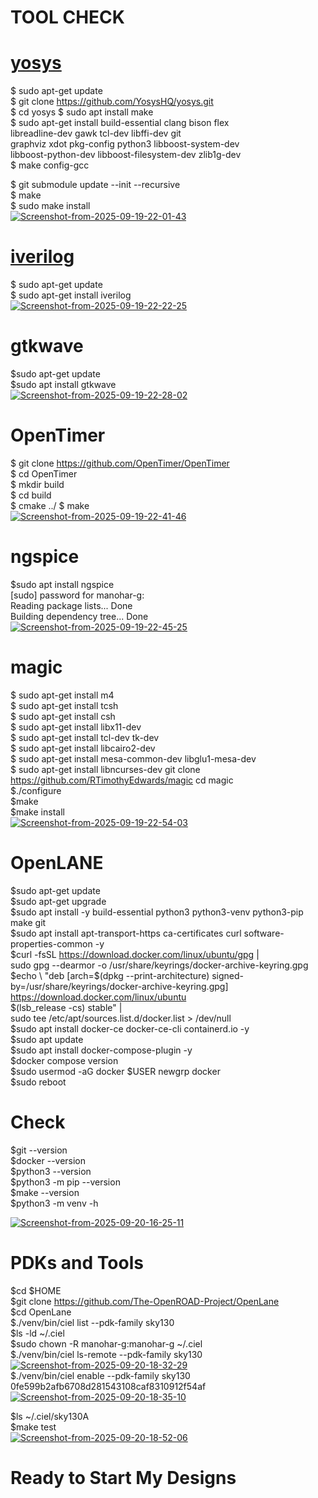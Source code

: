 # TOOL CHECK
# <u>yosys</u>
$ sudo apt-get update<br>
$ git clone https://github.com/YosysHQ/yosys.git<br>
$ cd yosys
$ sudo apt install make              <br>
$ sudo apt-get install build-essential clang bison flex \
    libreadline-dev gawk tcl-dev libffi-dev git \
    graphviz xdot pkg-config python3 libboost-system-dev \
    libboost-python-dev libboost-filesystem-dev zlib1g-dev<br>
$ make config-gcc<br>

$ git submodule update --init --recursive <br>
$ make <br>
$ sudo make install<br>
<a href="https://ibb.co/8ndMQqSG"><img src="https://i.ibb.co/BHrLYbSv/Screenshot-from-2025-09-19-22-01-43.png" alt="Screenshot-from-2025-09-19-22-01-43" border="0"></a><br />
# <u>iverilog</u>
$ sudo apt-get update<br>
$ sudo apt-get install iverilog<br>
<a href="https://ibb.co/h1nhWF1c"><img src="https://i.ibb.co/YTKYkBTX/Screenshot-from-2025-09-19-22-22-25.png" alt="Screenshot-from-2025-09-19-22-22-25" border="0"></a><br>
# gtkwave 

$sudo apt-get update<br>
$sudo apt install gtkwave <br>
<a href="https://imgbb.com/"><img src="https://i.ibb.co/Xx35s7Sv/Screenshot-from-2025-09-19-22-28-02.png" alt="Screenshot-from-2025-09-19-22-28-02" border="0"></a><br>
# OpenTimer
$ git clone https://github.com/OpenTimer/OpenTimer<br>
$ cd OpenTimer<br>
$ mkdir build<br>
$ cd build<br>
$ cmake ../
$ make <br>
<a href="https://ibb.co/Hf6RkHsv"><img src="https://i.ibb.co/21xRfkQ2/Screenshot-from-2025-09-19-22-41-46.png" alt="Screenshot-from-2025-09-19-22-41-46" border="0"></a><br>
# ngspice 
$sudo apt install ngspice<br>
[sudo] password for manohar-g: <br>
Reading package lists... Done<br>
Building dependency tree... Done<br>
<a href="https://ibb.co/bMS9cgw4"><img src="https://i.ibb.co/673CjR9K/Screenshot-from-2025-09-19-22-45-25.png" alt="Screenshot-from-2025-09-19-22-45-25" border="0"></a><br />
# magic
$ sudo apt-get install m4<br>
$ sudo apt-get install tcsh<br>
$ sudo apt-get install csh<br>
$ sudo apt-get install libx11-dev<br>
$ sudo apt-get install tcl-dev tk-dev<br>
$ sudo apt-get install libcairo2-dev<br>
$ sudo apt-get install mesa-common-dev libglu1-mesa-dev<br>
$ sudo apt-get install libncurses-dev
git clone https://github.com/RTimothyEdwards/magic
cd magic<br>
$./configure<br>
$make<br>
$make install <br>
<a href="https://ibb.co/ZpBRNknm"><img src="https://i.ibb.co/Rk3G7Vxy/Screenshot-from-2025-09-19-22-54-03.png" alt="Screenshot-from-2025-09-19-22-54-03" border="0"></a><br>

# OpenLANE
$sudo apt-get update<br>
$sudo apt-get upgrade<br>
$sudo apt install -y build-essential python3 python3-venv python3-pip make git<br> 
$sudo apt install apt-transport-https ca-certificates curl software-properties-common -y<br>
$curl -fsSL https://download.docker.com/linux/ubuntu/gpg | \
sudo gpg --dearmor -o /usr/share/keyrings/docker-archive-keyring.gpg<br>
$echo \
  "deb [arch=$(dpkg --print-architecture) signed-by=/usr/share/keyrings/docker-archive-keyring.gpg] \
  https://download.docker.com/linux/ubuntu \
  $(lsb_release -cs) stable" | \
  sudo tee /etc/apt/sources.list.d/docker.list > /dev/null<br>
$sudo apt install docker-ce docker-ce-cli containerd.io -y<br>
$sudo apt update<br>
$sudo apt install docker-compose-plugin -y<br>
$docker compose version<br>
$sudo usermod -aG docker $USER
newgrp docker<br>
$sudo reboot<br>



# Check 
$git --version<br>
$docker --version<br>
$python3 --version<br>
$python3 -m pip --version<br>
$make --version<br>
$python3 -m venv -h<br> 

<a href="https://ibb.co/DPRtZbNC"><img src="https://i.ibb.co/HLHVj20z/Screenshot-from-2025-09-20-16-25-11.png" alt="Screenshot-from-2025-09-20-16-25-11" border="0"></a><br>
# PDKs and Tools 
$cd $HOME<br>
$git clone https://github.com/The-OpenROAD-Project/OpenLane<br>
$cd OpenLane <br>
$./venv/bin/ciel list --pdk-family sky130<br>
$ls -ld ~/.ciel<br>
$sudo chown -R manohar-g:manohar-g ~/.ciel<br>
$./venv/bin/ciel ls-remote --pdk-family sky130<br>
<a href="https://ibb.co/tpzSSCbJ"><img src="https://i.ibb.co/9HhJJYqr/Screenshot-from-2025-09-20-18-32-29.png" alt="Screenshot-from-2025-09-20-18-32-29" border="0"></a><br />
$./venv/bin/ciel enable --pdk-family sky130 0fe599b2afb6708d281543108caf8310912f54af<br>
<a href="https://ibb.co/d4SGV6FT"><img src="https://i.ibb.co/LdMnc6mF/Screenshot-from-2025-09-20-18-35-10.png" alt="Screenshot-from-2025-09-20-18-35-10" border="0"></a><br>

$ls ~/.ciel/sky130A<br>
$make test<br>
<a href="https://ibb.co/5XDLkm03"><img src="https://i.ibb.co/WN9f0ZhX/Screenshot-from-2025-09-20-18-52-06.png" alt="Screenshot-from-2025-09-20-18-52-06" border="0"></a><br />
# <centare>Ready to Start My Designs</centare>
